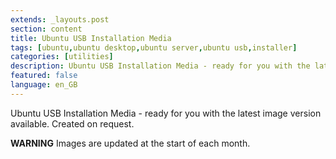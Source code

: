 ```yaml
---
extends: _layouts.post
section: content
title: Ubuntu USB Installation Media
tags: [ubuntu,ubuntu desktop,ubuntu server,ubuntu usb,installer]
categories: [utilities]
description: Ubuntu USB Installation Media - ready for you with the latest image version available. Created on request.
featured: false
language: en_GB
---
```

<div id='product-component-1647362241931'></div>
<script type="text/javascript">
/*<![CDATA[*/
(function () {
  var scriptURL = 'https://sdks.shopifycdn.com/buy-button/latest/buy-button-storefront.min.js';
  if (window.ShopifyBuy) {
    if (window.ShopifyBuy.UI) {
      ShopifyBuyInit();
    } else {
      loadScript();
    }
  } else {
    loadScript();
  }
  function loadScript() {
    var script = document.createElement('script');
    script.async = true;
    script.src = scriptURL;
    (document.getElementsByTagName('head')[0] || document.getElementsByTagName('body')[0]).appendChild(script);
    script.onload = ShopifyBuyInit;
  }
  function ShopifyBuyInit() {
    var client = ShopifyBuy.buildClient({
      domain: 'italianprogrammer.myshopify.com',
      storefrontAccessToken: '2ab9c6062b1a60e1887585ddf8f15da8',
    });
    ShopifyBuy.UI.onReady(client).then(function (ui) {
      ui.createComponent('product', {
        id: '7081330966724',
        node: document.getElementById('product-component-1647362241931'),
        moneyFormat: '%E2%82%AC%7B%7Bamount_with_comma_separator%7D%7D',
        options: {
  "product": {
    "styles": {
      "product": {
        "@media (min-width: 601px)": {
          "max-width": "calc(25% - 20px)",
          "margin-left": "20px",
          "margin-bottom": "50px"
        }
      },
      "button": {
        ":hover": {
          "background-color": "#c5246b"
        },
        "background-color": "#db2877",
        ":focus": {
          "background-color": "#c5246b"
        },
        "border-radius": "15px"
      }
    },
    "buttonDestination": "modal",
    "contents": {
      "options": false
    },
    "text": {
      "button": "View product"
    }
  },
  "productSet": {
    "styles": {
      "products": {
        "@media (min-width: 601px)": {
          "margin-left": "-20px"
        }
      }
    }
  },
  "modalProduct": {
    "contents": {
      "img": false,
      "imgWithCarousel": true,
      "button": false,
      "buttonWithQuantity": true
    },
    "styles": {
      "product": {
        "@media (min-width: 601px)": {
          "max-width": "100%",
          "margin-left": "0px",
          "margin-bottom": "0px"
        }
      },
      "button": {
        ":hover": {
          "background-color": "#c5246b"
        },
        "background-color": "#db2877",
        ":focus": {
          "background-color": "#c5246b"
        },
        "border-radius": "15px"
      }
    },
    "text": {
      "button": "Add to cart"
    }
  },
  "option": {},
  "cart": {
    "styles": {
      "button": {
        ":hover": {
          "background-color": "#c5246b"
        },
        "background-color": "#db2877",
        ":focus": {
          "background-color": "#c5246b"
        },
        "border-radius": "15px"
      }
    },
    "text": {
      "total": "Subtotal",
      "button": "Checkout"
    }
  },
  "toggle": {
    "styles": {
      "toggle": {
        "background-color": "#db2877",
        ":hover": {
          "background-color": "#c5246b"
        },
        ":focus": {
          "background-color": "#c5246b"
        }
      }
    }
  }
},
      });
    });
  }
})();
/*]]>*/
</script>

Ubuntu USB Installation Media - ready for you with the latest image version available. Created on request.

**WARNING** Images are updated at the start of each month.
